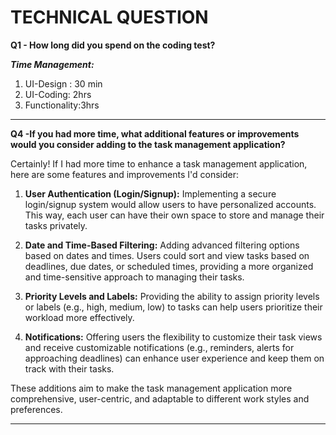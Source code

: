 # TECHNICAL QUESTION
**Q1 -   How long did you spend on the coding test?** 

***Time Management:***
1. UI-Design : 30 min
2. UI-Coding: 2hrs
3. Functionality:3hrs
****

**Q4 -If you had more time, what additional features or improvements would you consider adding to the task management application?** 

Certainly! If I had more time to enhance a task management application, here are some features and improvements I'd consider:

1.  **User Authentication (Login/Signup):** Implementing a secure login/signup system would allow users to have personalized accounts. This way, each user can have their own space to store and manage their tasks privately.
    
2.  **Date and Time-Based Filtering:** Adding advanced filtering options based on dates and times. Users could sort and view tasks based on deadlines, due dates, or scheduled times, providing a more organized and time-sensitive approach to managing their tasks.
    
3.  **Priority Levels and Labels:** Providing the ability to assign priority levels or labels (e.g., high, medium, low) to tasks can help users prioritize their workload more effectively.
4.  **Notifications:** Offering users the flexibility to customize their task views and receive customizable notifications (e.g., reminders, alerts for approaching deadlines) can enhance user experience and keep them on track with their tasks.   

These additions aim to make the task management application more comprehensive, user-centric, and adaptable to different work styles and preferences.
****
